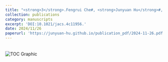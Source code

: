 ```yaml
---
title: "<strong>3</strong>.Fengrui Che#, <strong>Junyuan Hu</strong>#, Minghong Liao#, Zhongfu Luo, Hongyan Long, Benpeng Li, Yonggui Robin Chi, Xingxing Wu\\*,Synthesis of P (V)-Stereogenic Phosphorus Compounds via Organocatalytic Asymmetric Condensation,<strong>J. Am. Chem. Soc.</strong> 2024, 146, 33763−33773."
collection: publications
category: manuscripts
excerpt: 'DOI:10.1021/jacs.4c11956.'
date: 2024/11/26
paperurl: 'https://junyuan-hu.github.io/publication_pdf/2024-11-26.pdf'
---
```

<img src="https://junyuan-hu.github.io/images/publication_2024-11-26.jpeg" alt="TOC Graphic" style="max-width: 400px; margin-top: 20px;">

